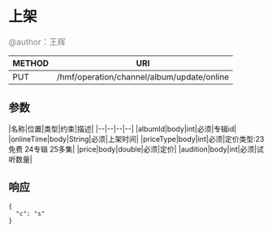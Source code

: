 
# 上架
<font color="gray" size="3">@author：王辉</font>

|METHOD|URI|
|--|--|
|PUT|/hmf/operation/channel/album/update/online|

## 参数

|名称|位置|类型|约束|描述|
|--|--|--|--|
|albumId|body|int|必须|专辑id|
|onlineTime|body|String|必须|上架时间|
|priceType|body|int|必须|定价类型:23免费  24专辑  25多集|
|price|body|double|必须|定价|
|audition|body|int|必须|试听数量|

## 响应
```
{
  "c": "s"
}
```
